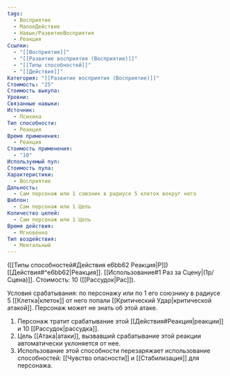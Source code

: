```yaml
---
tags:
  - Восприятие
  - МалоеДействие
  - Навык/РазвитиеВосприятия
  - Реакция
Ссылки:
  - "[[Восприятие]]"
  - "[[Развитие восприятия (Восприятие)]]"
  - "[[Типы способностей]]"
  - "[[Действия]]"
Категория: "[[Развитие восприятия (Восприятие)]]"
Стоимость: "25"
Стоимость выкупа: 
Уровни: 
Связанные навыки: 
Источник:
  - Психика
Тип способности:
  - Реакция
Время применения:
  - Реакция
Стоимость применения:
  - "10"
Используемый пул: 
Стоимость пула: 
Характеристики:
  - Восприятие
Дальность:
  - Сам персонаж или 1 союзник в радиусе 5 клеток вокруг него
Шаблон:
  - Сам персонаж или 1 Цель
Количество целей:
  - Сам персонаж или 1 Цель
Время действия:
  - Мгновенно
Тип воздействия:
  - Ментальный
---
```

([[Типы способностей#Действия e6bb62 Реакция|Р]]) [[Действия#^e6bb62|Реакция]]. [[Использование#1 Раз за Сцену|(1р/Сцена)]]. Стоимость: 10 ([[Рассудок|Рас]]).

Условия срабатывания: по персонажу или по 1 его союзнику в радиусе 5 [[Клетка|клеток]] от него попали [[Критический Удар|критической атакой]]. Персонаж может не знать об этой атаке. 

1. Персонаж тратит срабатывание этой [[Действия#Реакция|реакции]] и 10 [[Рассудок|рассудка]].
2. Цель [[Атака|атаки]], вызвавший срабатывание этой реакции автоматически уклоняется от нее.
3. Использование этой способности перезаряжает использование способностей: [[Чувство опасности]] и [[Стабилизация]] для персонажа. 
